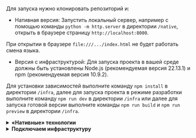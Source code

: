 Для запуска нужно клонировать репозиторий и:
* Нативная версия:
Запустить локальный сервер, например с помощью команды `python -m http.server` в директории `/native`, открыть в браузере страницу `http://localhost:8000`.

При открытии в браузере `file:///.../index.html` не будет работать смена языка.

* Версия с инфраструктурой:
Для запуска проекта в вашей среде должны быть установлены Node.js (рекомендуемая версия 22.13.1) и npm (рекомендуемая версия 10.9.2).

Для установки зависимостей выполните команду `npm install` в директории `/infra`, далее для запуска проекта в режиме разработки выполните команду `npm run dev` в директории `/infra` или далее для запуска готовой версии выполните команды `npm run build` и `npm run preview` в директории `/infra`.

<details>
  <summary><b>«Нативные» технологии</b></summary>
  
## «Нативные» технологии (27+ баллов)
Для запуска нужно клонировать `/native`, запустить локальный сервер, например с помощью команды `python -m http.server` в директории `/native`, открыть в браузере страницу `http://localhost:8000`.

При открытии в браузере `file:///.../index.html` не будет работать смена языка.

Сайт можно открыть [**здесь**](https://peter-v-bazanov.github.io/hse_web_auth_form/native/index.html "пипипупу").

<table>
  <tr>
    <td>Мок почта</td>
    <td>chain@ed.up</td>
  </tr>
  <tr>
    <td>Мок телефон</td>
    <td>89523315527</td>
  </tr>
  <tr>
    <td>Мок пароль</td>
    <td>papassword:)</td>
  </tr>
</table>

### HTML (10+ баллов)
Используя технологии HTML, разработайте форму авторизации, содержащую:
- [x] (+1Б) «Шапку» и «подвал» страницы
- [x] (+4/4Б) Форму логина, состоящую из: 
    - [x] (+1Б) Кнопок входа через соцсети;
    - [x] (+1Б) Полей для логина и пароля;
    - [x] (+1Б) Галочки «сохранять сессию»;
    - [x] (+1Б) Кнопки входа;
- [x] (+1Б) Использовать семантические теги; *Использованы:*
    - *`<footer>`*
    - *`<header>`*
    - *`<main>`*
    - *`<fieldset>`*
- [x] (+3Б) Сделать форму доступной для людей с ограниченными возможностями (accessibility)
    - [x] ❓Объяснить как сделали❓
    - *При наведении курсора на любой интерактивный элемент меняется оттенок его фона, а также форма курсора;*
    - *Сделал русскоязычную версию, Windows Narrator кое-как читает элементы;*
    - *Все текстовые элементы соответствует стандартам WCAG AA для доступного текста;*
    - *Инспектор поддержки доступности в Firefox ругается на то, что у полей ввода логина и пароля нету `<label>`, но их нету в нашем референсе, поэтому я их не добавляю;*
- [x] (+4Б) ❓Обосновать использование подхода к верстке (блочная, flex, grid)❓:
    - *Для данного проекта Flexbox оптимален:*
    - *Он упрощает вертикальную структуру (header–main–footer) и выравнивание по центру;*
    - *Он позволяет управлять отступами и позиционированием без ручной подгонки;*
    - *Grid для этой страницы - оверкилл, поскольку здесь нет сложной сетки. Все элементы в main расположены вертикльно;*

### CSS (8+ баллов)
- [x] (+1Б) Улучшить стили, не использовать стили нативных HTML-элементов (переопределить стили для всех заголовков, текста, контролов);
- [x] (+1Б) Добавить transition-анимацию на поля ввода/кнопки (примеры: подсветка некорректного ввода, загрузка после нажатия конпки “логин”, переливающийся градиент блока);
- [x] (+1Б) Добавить keyframe-анимацию; Примеры:
    - Анимация фона окна;
    - Загрузка кнопки;
    - “Сворачивание” окна;
    - “Дрожащий” инпут на неверный ввод;
- [x]  (+4Б) Использовать media queries для адаптивной вёрстки;
    - [x] ❓объяснить выбор брейкпоинтов❓
    - *Сделал адаптивный футер (ссылки сворачиваются в выпадающий список). Брейкпоинт - 78rem (78\*16px), потому что в меньшую ширину раскрытый футер (на русском) не влезает;*
    - *Сделал адаптивную card (в ней весь основной контент). Брейкпоинт - 40rem (40\*16x), потому что так рекомендует дока tailwinds (наверно умные люди), также проверил на своём телефоне (galaxy a34) - работает. При изменении размера окна на десктопном браузере тоже работает;*
    - *Футер на телефоне тоже отображается корректно (ссылки сворачиваются в выпадающий список). При изменении размера окна на десктопном браузере тоже;*
    - *Почему 1rem - это 16px: так рекомендует дока tailwinds (наверно умные люди)(если я правильно понял);*
    - *Пока что rem больше нигде не используются, потому что об адаптивности я задумался поздно. В доках tailwinds и bootstrap рекомендуют базовой вёрсткой делать мобильную, а потом по брейкпоинтам увеличивать масштаб. У меня уже не так, может быть переделаю на 2 части самостоятельной;*
    - *Страничка на мобилке отображается юзабельно, но не оптимально;*
- [ ]  (+3/5Б)При работе со стилями использовать:
    - [x] (+1Б) Селектор по классу;
    - [ ] (+1Б) Селектор по атрибуту;
        - *Есть в скриптах, считается?*
    - [ ] (+1Б) Селектор по идентификатору;
        - *Есть в скриптах, считается?*
    - [x] (+1Б) Селектор по тегу;
    - [x] (+1Б) 3-4 псевдоселектора по классу;
- [x] (+999Б) Повеселиться и добавить снежинки/конфетти на фон, пасхалку и т.п;
    - *Добавил снежинки😁*

### JS (9+ баллов)
- [x] (+1Б) Использовать js для валидации полей ввода — установить ограничения пароля, почты или телефона;
- [x] (+1Б) Использовать js для условного вывода сообщений пользователю;
- [x] (+1Б) Использовать js для проверки правильности введённых данных (захардкодить верную комбинацию данных и сравнить ввод);
- [x]  (+4Б) Использовать js для сохранения введённых данных, их последующего отображения 
    - [x] ❓Объяснить почему выбрали тот или иной способ хранения данных, помним, что это пара логин-пароль❓
    - *Сохраняю в `localStorage`*
    - *Почему не куки: по хорошему сессионные токены так и хранят (если я правильно понял), куки автоматически отправляются с каждым запросом (если я правильно понял). Но какие сессионные токены в первом фронтенд проекте?😁😁😁*
    - *Почему не `sessionStorage`: потому что нужно внесессионное хранилище. Сессионные данные удаляются при закрытии вкладки;*
    - *Почему не кеш: я нищий💸🤲🏻. (Кеш используется для ускорения загрузки ресурсов, для оффлайн доступа к контенту. Для логина/пароля это совсем не подходит.)*
    - *Почему не `IndexDB`: это noSQL БД, используется для работы с большими объёмами данных, поддерживает запросы и т.д., Также используют для оффлайн режима. (Если я всё правильно понял). Оверкилл для сохранения двух пар ключ-значение;*
- [x] (+1Б) Использовать обработчики событий;
- [x] (+1Б) Использовать стрелочные и именованные функции 
    - [ ]❓поделиться, какие больше понравились, почему?❓
    - *Видимо я не понимаю вопроса... ну, вместе с  `.forEach` удобно, не нужно лишний раз объявлять функцию. В слушателях так же. В общем, удобно, когда нужно функцию параметром передавать, и эта функцию в других местах не используется.*
- [x]  (+999Б) Повеселиться и добавить снежинки/конфетти на фон, пасхалку и т.п;
    - *Добавил снежинки😁*

</details>

<details>
    <summary><b>Подключаем инфраструктуру</b></summary>

## Подключаем инфраструктуру (24 балла)
Для запуска проекта в вашей среде должны быть установлены Node.js (рекомендуемая версия 22.13.1) и npm (рекомендуемая версия 10.9.2).

Клонируйте `/infra', для установки зависимостей выполните команду `npm install` в директории `/infra`, далее для запуска проекта в режиме разработки выполните команду `npm run dev` в директории `/infra` или далее для запуска готовой версии выполните команды `npm run build` и `npm run preview` в директории `/infra`.

Сайт можно открыть [**здесь**](https://clinquant-pika-6dddc3.netlify.app/ "пипипупу").

<table>
  <tr>
    <td>Мок почта</td>
    <td>chain@ed.up</td>
  </tr>
  <tr>
    <td>Мок телефон</td>
    <td>89523315527</td>
  </tr>
  <tr>
    <td>Мок пароль</td>
    <td>papassword:)</td>
  </tr>
</table>

Необходимо взять предыдущий проект и прокачать его инфраструктуру. Предыдущий проект (нативный) менять нельзя — разделите проект на несколько папок, чтобы было наглядно видно как проект менялся.

***Обратите внимание, что проект должен запускаться под unix-системами в первую очередь.*** Для этого, вместо командной строки или PowerShell может быть удобно использовать терминал git bash / MINGW64

---
- [x] (+3Б) Подключите менеджер пакетов
    - [x] ❓ Объясните свой выбор ❓
        - *Я выбрал npm, так как это самый стабильный вариант, он устанавливается по умолчанию вместе с node.js, этот проект маленький и расти не будет, поэтому смысла в более сложных структурах и управлении нету.*

> Используйте менеджер пакетов: npm, yarn, pnpm или другой. 

> ⚠️ Для создания «проекта» из папки, как правило, менеджеры пакетов предоставляют команду `init`.

> ⚠️ Версию пакетного менеджера можно дополнительно зафиксировать в секции `engines` файла `package.json`

---
- [x] (+2Б) Зафиксируйте версию nodejs с использованием nvm или аналога

> Используйте утилиту nvm (или аналог) для фиксации версии nodejs.

> ⚠️ Версию node можно дополнительно зафиксировать в секции `engines` файла `package.json`

---
- [x] (+4Б) Подключите Typescript
    - [x] Установите в проект Typescript. Постарайтесь сконфигурировать проверку типов максимально строго.
    - [x] Сконфигурируйте `tsconfig.json`
    - [ ] ❓ Объясните выбор конфигурации ❓
    - [x] Опишите типы данных вашего приложения.
    - [x] Добавьте в package.json команду для проверки типов (`tsc --noEmit`)

Описание типов данных ⤵️
    <ul>
      <li>
      `Translations`: Это интерфейс, описывающий объект, который используется для хранения переводов. Он представляет собой словарь, где ключи (типа `string`) — это идентификаторы элементов интерфейса (например, `"signIn"`), а значения (также `string`) — это их текстовое представление на определенном языке.
      </li>
      <li>
      `LoginResult` и `PasswordResult`: Это типы, созданные на основе констант `LoginValidationCodes` и PasswordValidationCodes`. Они представляют собой объединение всех возможных строк, которые могут вернуть функции валидации.
      </li>
      <li>
      Типизация DOM-элементов: В коде используется явное приведение типов для DOM-элементов (например, `as HTMLInputElement`), чтобы TypeScript знал о специфичных для элемента свойствах и методах.
      </li>
    </ul>

---
- [x] (+4Б) Подключите сборщик
    - [x] Подключите к вашему проекту сборщик и дев-сервер.
    - [x] Опишите команды `serve` и `build` для запуска дев-сервера и сборки проекта.
    - ❓ Объясните выбор сборщика ❓
        - **Vite**. Ну он легко устанавливается и быстро собирает😓

> **Команды для сборщика:**
> * `npm run dev`: Запускает сервер для разработки.
> * `npm run build`: Собирает проект для развертывания в папку `dist`.
> * `npm run preview`: Запускает локальный сервер для предпросмотра собранной версии проекта.

---
- [x] (+3Б) Подключите линтер
    - [x] Установите пакет линтера и необходимые плагины
    - ❓ Объясните выбор конфигурации ❓ 
    `Выбор готовой конфигурации — это тоже выбор и его можно объяснить.`
        - **ESLint**
    - [x] Опишите команды `lint` и `lint:fix` для проверки качества кода и автоисправления ошибок.

> **Команды для линтера:**
> * `npm run lint`: Проверяет все файлы проекта на соответствие правилам.
> * `npm run lint:fix`: Проверяет файлы и автоматически исправляет все возможные ошибки.


---
- [x] (+3Б) Подключите форматтер
    - [x] Установите пакет форматтера и необходимые плагины
    - [ ] ❓ Объясните выбор конфигурации ❓ 
    `Выбор готовой конфигурации — это тоже выбор и его можно объяснить.`
        - **Prettier**
    - [x] Опишите команду `format` для проверки форматирования кода и автоисправления ошибок.

> **Команды для форматтера:**
> * `npm run format`: Автоматически форматирует все файлы проекта.
> * `npm run format-check`: Проверяет, отформатированы ли файлы, но не вносит изменений.


---
- [ ] (+5Б) Подключите фреймворк тестирования
    - [ ] Установите пакет фреймворка тестирования (юнит-тесты)
    - [ ] Сконфигурируйте фреймворк тестирования
    - [ ] ❓ Объясните выбор фреймворка и  конфигурации ❓
        - *\*\*Объяснение\*\**
    - [ ] Напишите тесты 
</details>
